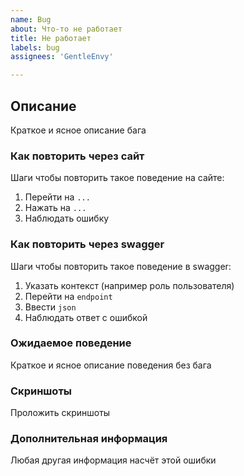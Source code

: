 ```yaml
---
name: Bug
about: Что-то не работает
title: Не работает
labels: bug
assignees: 'GentleEnvy'

---
```


## Описание

Краткое и ясное описание бага

### Как повторить через сайт

Шаги чтобы повторить такое поведение на сайте:

1. Перейти на `...`
2. Нажать на `...`
3. Наблюдать ошибку

### Как повторить через swagger

Шаги чтобы повторить такое поведение в swagger:

1. Указать контекст (например роль пользователя)
2. Перейти на `endpoint`
3. Ввести `json`
4. Наблюдать ответ с ошибкой

### Ожидаемое поведение

Краткое и ясное описание поведения без бага

### Скриншоты

Проложить скриншоты

### Дополнительная информация

Любая другая информация насчёт этой ошибки
